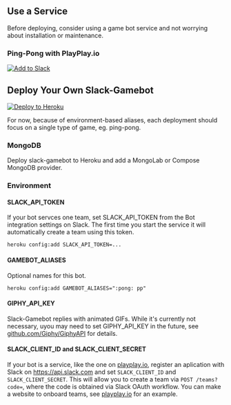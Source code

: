 ## Use a Service

Before deploying, consider using a game bot service and not worrying about installation or maintenance.

### Ping-Pong with PlayPlay.io

[![Add to Slack](https://platform.slack-edge.com/img/add_to_slack@2x.png)](http://playplay.io)

## Deploy Your Own Slack-Gamebot

[![Deploy to Heroku](https://www.herokucdn.com/deploy/button.png)](https://heroku.com/deploy?template=https://github.com/dblock/slack-gamebot)

For now, because of environment-based aliases, each deployment should focus on a single type of game, eg. ping-pong.

### MongoDB

Deploy slack-gamebot to Heroku and add a MongoLab or Compose MongoDB provider.

### Environment

#### SLACK_API_TOKEN

If your bot servces one team, set SLACK_API_TOKEN from the Bot integration settings on Slack. The first time you start the service it will automatically create a team using this token.

```
heroku config:add SLACK_API_TOKEN=...
```

#### GAMEBOT_ALIASES

Optional names for this bot.

```
heroku config:add GAMEBOT_ALIASES=":pong: pp"
```

#### GIPHY_API_KEY

Slack-Gamebot replies with animated GIFs. While it's currently not necessary, uyou may need to set GIPHY_API_KEY in the future, see [github.com/Giphy/GiphyAPI](https://github.com/Giphy/GiphyAPI) for details.

#### SLACK_CLIENT_ID and SLACK_CLIENT_SECRET

If your bot is a service, like the one on [playplay.io](http://playplay.io), register an aplication with Slack on https://api.slack.com and set `SLACK_CLIENT_ID` and `SLACK_CLIENT_SECRET`. This will allow you to create a team via `POST /teams?code=`, where the code is obtained via Slack OAuth workflow. You can make a website to onboard teams, see [playplay.io](https://github.com/playplayio/playplay.io) for an example.

